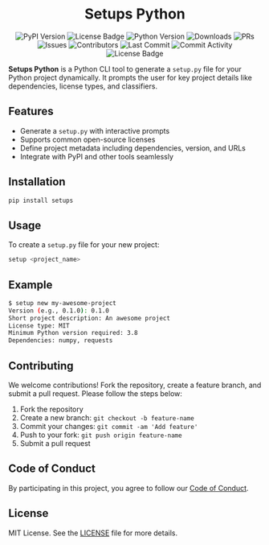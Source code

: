 <h1 align="center">
 Setups Python
</h1>
<p align="center">
    <img src="https://img.shields.io/pypi/v/setups.svg" alt="PyPI Version">
<img src="https://img.shields.io/github/license/muhammad-fiaz/setups-python.svg" alt="License Badge">
    <img src="https://img.shields.io/pypi/pyversions/setups.svg" alt="Python Version">
    <img src="https://img.shields.io/pypi/dm/setups.svg" alt="Downloads">
    <img src="https://img.shields.io/github/issues-pr/muhammad-fiaz/setups-python.svg" alt="PRs">
    <img src="https://img.shields.io/github/issues/muhammad-fiaz/setups-python.svg" alt="Issues">
    <img src="https://img.shields.io/github/contributors/muhammad-fiaz/setups-python.svg" alt="Contributors">
<img src="https://img.shields.io/github/last-commit/muhammad-fiaz/setups-python" alt="Last Commit"> 
<img src="https://img.shields.io/github/commit-activity/m/muhammad-fiaz/setups-python.svg" alt="Commit Activity">
    <img src="https://img.shields.io/github/license/muhammad-fiaz/setups-python.svg" alt="License Badge">
</p>

**Setups Python** is a Python CLI tool to generate a `setup.py` file for your Python project dynamically. It prompts the user for key project details like dependencies, license types, and classifiers.

## Features

- Generate a `setup.py` with interactive prompts
- Supports common open-source licenses
- Define project metadata including dependencies, version, and URLs
- Integrate with PyPI and other tools seamlessly

## Installation

```bash
pip install setups
```

## Usage

To create a `setup.py` file for your new project:

```bash
setup <project_name>
```

## Example

```bash
$ setup new my-awesome-project
Version (e.g., 0.1.0): 0.1.0
Short project description: An awesome project
License type: MIT
Minimum Python version required: 3.8
Dependencies: numpy, requests
```

## Contributing

We welcome contributions! Fork the repository, create a feature branch, and submit a pull request. Please follow the steps below:

1. Fork the repository
2. Create a new branch: `git checkout -b feature-name`
3. Commit your changes: `git commit -am 'Add feature'`
4. Push to your fork: `git push origin feature-name`
5. Submit a pull request

## Code of Conduct

By participating in this project, you agree to follow our [Code of Conduct](CODE_OF_CONDUCT.md).

## License

MIT License. See the [LICENSE](LICENSE) file for more details.
